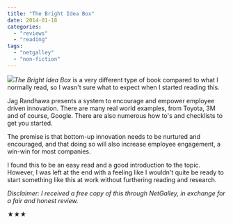 ```yaml
---
title: "The Bright Idea Box"
date: 2014-01-18
categories: 
  - "reviews"
  - "reading"
tags: 
  - "netgalley"
  - "non-fiction"
---
```


![](images/cover39680-medium.png)_The Bright Idea Box_ is a very different type of book compared to what I normally read, so I wasn't sure what to expect when I started reading this.

Jag Randhawa presents a system to encourage and empower employee driven innovation. There are many real world examples, from Toyota, 3M and of course, Google. There are also numerous how to's and checklists to get you started.

The premise is that bottom-up innovation needs to be nurtured and encouraged, and that doing so will also increase employee engagement, a win-win for most companies.

I found this to be an easy read and a good introduction to the topic. However, I was left at the end with a feeling like I wouldn't quite be ready to start something like this at work without furthering reading and research.

_Disclaimer: I received a free copy of this through NetGalley, in exchange for a fair and honest review._

★★★

